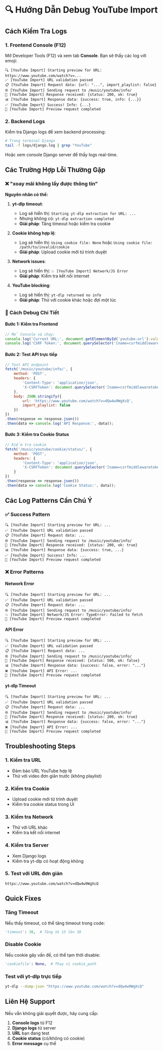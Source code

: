 # 🔍 Hướng Dẫn Debug YouTube Import

## Cách Kiểm Tra Logs

### 1. **Frontend Console (F12)**

Mở Developer Tools (F12) và xem tab **Console**. Bạn sẽ thấy các log với emoji:

```
🔍 [YouTube Import] Starting preview for URL: https://www.youtube.com/watch?v=...
✅ [YouTube Import] URL validation passed
📋 [YouTube Import] Request data: {url: "...", import_playlist: false}
🌐 [YouTube Import] Sending request to /music/youtube/info/
📡 [YouTube Import] Response received: {status: 200, ok: true}
📊 [YouTube Import] Response data: {success: true, info: {...}}
✅ [YouTube Import] Success! Info: {...}
🏁 [YouTube Import] Preview request completed
```

### 2. **Backend Logs**

Kiểm tra Django logs để xem backend processing:

```bash
# Trong terminal Django
tail -f logs/django.log | grep "YouTube"
```

Hoặc xem console Django server để thấy logs real-time.

## Các Trường Hợp Lỗi Thường Gặp

### ❌ **"xoay mãi không lấy được thông tin"**

**Nguyên nhân có thể:**

1. **yt-dlp timeout**: 
   - Log sẽ hiển thị: `Starting yt-dlp extraction for URL: ...`
   - Nhưng không có: `yt-dlp extraction completed`
   - **Giải pháp**: Tăng timeout hoặc kiểm tra cookie

2. **Cookie không hợp lệ**:
   - Log sẽ hiển thị: `Using cookie file: None` hoặc `Using cookie file: /path/to/invalid/cookie`
   - **Giải pháp**: Upload cookie mới từ trình duyệt

3. **Network issues**:
   - Log sẽ hiển thị: `💥 [YouTube Import] Network/JS Error`
   - **Giải pháp**: Kiểm tra kết nối internet

4. **YouTube blocking**:
   - Log sẽ hiển thị: `yt-dlp returned no info`
   - **Giải pháp**: Thử với cookie khác hoặc đợi một lúc

### 🔧 **Cách Debug Chi Tiết**

#### Bước 1: Kiểm tra Frontend
```javascript
// Mở Console và chạy:
console.log('Current URL:', document.getElementById('youtube-url').value);
console.log('CSRF Token:', document.querySelector('[name=csrfmiddlewaretoken]').value);
```

#### Bước 2: Test API trực tiếp
```javascript
// Test API endpoint
fetch('/music/youtube/info/', {
    method: 'POST',
    headers: {
        'Content-Type': 'application/json',
        'X-CSRFToken': document.querySelector('[name=csrfmiddlewaretoken]').value
    },
    body: JSON.stringify({
        url: 'https://www.youtube.com/watch?v=dQw4w9WgXcQ',
        import_playlist: false
    })
})
.then(response => response.json())
.then(data => console.log('API Response:', data));
```

#### Bước 3: Kiểm tra Cookie Status
```javascript
// Kiểm tra cookie
fetch('/music/youtube/cookie/status/', {
    method: 'POST',
    headers: {
        'Content-Type': 'application/json',
        'X-CSRFToken': document.querySelector('[name=csrfmiddlewaretoken]').value
    }
})
.then(response => response.json())
.then(data => console.log('Cookie Status:', data));
```

## Các Log Patterns Cần Chú Ý

### ✅ **Success Pattern**
```
🔍 [YouTube Import] Starting preview for URL: ...
✅ [YouTube Import] URL validation passed
📋 [YouTube Import] Request data: ...
🌐 [YouTube Import] Sending request to /music/youtube/info/
📡 [YouTube Import] Response received: {status: 200, ok: true}
📊 [YouTube Import] Response data: {success: true, ...}
✅ [YouTube Import] Success! Info: ...
🏁 [YouTube Import] Preview request completed
```

### ❌ **Error Patterns**

#### Network Error
```
🔍 [YouTube Import] Starting preview for URL: ...
✅ [YouTube Import] URL validation passed
📋 [YouTube Import] Request data: ...
🌐 [YouTube Import] Sending request to /music/youtube/info/
💥 [YouTube Import] Network/JS Error: TypeError: Failed to fetch
🏁 [YouTube Import] Preview request completed
```

#### API Error
```
🔍 [YouTube Import] Starting preview for URL: ...
✅ [YouTube Import] URL validation passed
📋 [YouTube Import] Request data: ...
🌐 [YouTube Import] Sending request to /music/youtube/info/
📡 [YouTube Import] Response received: {status: 500, ok: false}
📊 [YouTube Import] Response data: {success: false, error: "..."}
❌ [YouTube Import] API Error: ...
🏁 [YouTube Import] Preview request completed
```

#### yt-dlp Timeout
```
🔍 [YouTube Import] Starting preview for URL: ...
✅ [YouTube Import] URL validation passed
📋 [YouTube Import] Request data: ...
🌐 [YouTube Import] Sending request to /music/youtube/info/
📡 [YouTube Import] Response received: {status: 200, ok: true}
📊 [YouTube Import] Response data: {success: false, error: "..."}
❌ [YouTube Import] API Error: ...
🏁 [YouTube Import] Preview request completed
```

## Troubleshooting Steps

### 1. **Kiểm tra URL**
- Đảm bảo URL YouTube hợp lệ
- Thử với video đơn giản trước (không playlist)

### 2. **Kiểm tra Cookie**
- Upload cookie mới từ trình duyệt
- Kiểm tra cookie status trong UI

### 3. **Kiểm tra Network**
- Thử với URL khác
- Kiểm tra kết nối internet

### 4. **Kiểm tra Server**
- Xem Django logs
- Kiểm tra yt-dlp có hoạt động không

### 5. **Test với URL đơn giản**
```
https://www.youtube.com/watch?v=dQw4w9WgXcQ
```

## Quick Fixes

### Tăng Timeout
Nếu thấy timeout, có thể tăng timeout trong code:
```python
'timeout': 30,  # Tăng từ 15 lên 30
```

### Disable Cookie
Nếu cookie gây vấn đề, có thể tạm thời disable:
```python
'cookiefile': None,  # Thay vì cookie_path
```

### Test với yt-dlp trực tiếp
```bash
yt-dlp --dump-json "https://www.youtube.com/watch?v=dQw4w9WgXcQ"
```

## Liên Hệ Support

Nếu vẫn không giải quyết được, hãy cung cấp:
1. **Console logs** từ F12
2. **Django logs** từ server
3. **URL** bạn đang test
4. **Cookie status** (có/không có cookie)
5. **Error message** cụ thể
